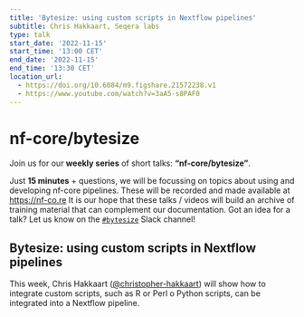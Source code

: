 ```yaml
---
title: 'Bytesize: using custom scripts in Nextflow pipelines'
subtitle: Chris Hakkaart, Seqera labs
type: talk
start_date: '2022-11-15'
start_time: '13:00 CET'
end_date: '2022-11-15'
end_time: '13:30 CET'
location_url:
  - https://doi.org/10.6084/m9.figshare.21572238.v1
  - https://www.youtube.com/watch?v=3aA5-s8PAF0
---
```


# nf-core/bytesize

Join us for our **weekly series** of short talks: **“nf-core/bytesize”**.

Just **15 minutes** + questions, we will be focussing on topics about using and developing nf-core pipelines.
These will be recorded and made available at <https://nf-co.re>
It is our hope that these talks / videos will build an archive of training material that can complement our documentation. Got an idea for a talk? Let us know on the [`#bytesize`](https://nfcore.slack.com/channels/bytesize) Slack channel!

## Bytesize: using custom scripts in Nextflow pipelines

This week, Chris Hakkaart ([@christopher-hakkaart](https://github.com/christopher-hakkaart)) will show how to integrate custom scripts, such as R or Perl o Python scripts, can be integrated into a Nextflow pipeline.
